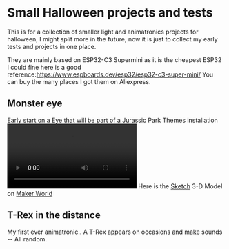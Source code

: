 # Small Halloween projects and tests
This is for a collection of smaller light and animatronics projects for halloween, I might split more in the future, now it is just to collect my early tests and projects in one place.

They are mainly based on ESP32-C3 Supermini as it is the cheapest ESP32 I could fine here is a good reference:https://www.espboards.dev/esp32/esp32-c3-super-mini/
You can buy the many places I got them on Aliexpress.

## Monster eye
Early start on a Eye that will be part of a Jurassic Park Themes installation 
<video controls src="images/DragonEye.mp4" title="Title"></video>
Here is the [Sketch](Dragon_Eye/Dragon_Eye.ino)  3-D Model on [Maker World](https://makerworld.com/en/models/1428108-dragon-eye-light-for-maker-s-supply-puck-light#profileId-1484523)

## T-Rex in the distance
My first ever animatronic.. A T-Rex appears on occasions and make sounds -- All random.


